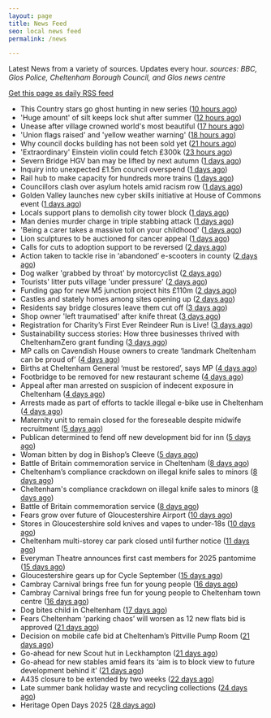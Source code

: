 ```yaml
---
layout: page
title: News Feed
seo: local news feed
permalink: /news

---
```


Latest News from a variety of sources. Updates every hour.
_sources: BBC, Glos Police, Cheltenham Borough Council, and Glos news centre_

[Get this page as daily RSS feed](/daily.rss)

<!-- news_marker starts -->
- This Country stars go ghost hunting in new series ([10 hours ago](https://www.bbc.com/news/articles/crrjdjerkp2o?at_medium=RSS&at_campaign=rss))
- 'Huge amount' of silt keeps lock shut after summer ([12 hours ago](https://www.bbc.com/news/articles/cn0xjqjlpyeo?at_medium=RSS&at_campaign=rss))
- Unease after village crowned world's most beautiful ([17 hours ago](https://www.bbc.com/news/articles/c9qn445j8qgo?at_medium=RSS&at_campaign=rss))
- 'Union flags raised' and 'yellow weather warning' ([18 hours ago](https://www.bbc.com/news/articles/cp8jyypg37jo?at_medium=RSS&at_campaign=rss))
- Why council docks building has not been sold yet ([21 hours ago](https://www.bbc.com/news/articles/cqlzyd675ypo?at_medium=RSS&at_campaign=rss))
- 'Extraordinary' Einstein violin could fetch £300k ([23 hours ago](https://www.bbc.com/news/articles/cg42ze6nq6vo?at_medium=RSS&at_campaign=rss))
- Severn Bridge HGV ban may be lifted by next autumn ([1 days ago](https://www.bbc.com/news/articles/cx2rp35ypjno?at_medium=RSS&at_campaign=rss))
- Inquiry into unexpected £1.5m council overspend ([1 days ago](https://www.bbc.com/news/articles/czdjl2gq34zo?at_medium=RSS&at_campaign=rss))
- Rail hub to make capacity for hundreds more trains ([1 days ago](https://www.bbc.com/news/articles/cd72xg7500go?at_medium=RSS&at_campaign=rss))
- Councillors clash over asylum hotels amid racism row ([1 days ago](https://gloucesternewscentre.co.uk/councillors-clash-over-asylum-hotels-amid-racism-row/))
- Golden Valley launches new cyber skills initiative at  House of Commons event ([1 days ago](https://www.cheltenham.gov.uk/news/article/3047/golden_valley_launches_new_cyber_skills_initiative_at_house_of_commons_event))
- Locals support plans to demolish city tower block ([1 days ago](https://www.bbc.com/news/articles/c931l7qxdx5o?at_medium=RSS&at_campaign=rss))
- Man denies murder charge in triple stabbing attack ([1 days ago](https://www.bbc.com/news/articles/cly14xnndvpo?at_medium=RSS&at_campaign=rss))
- 'Being a carer takes a massive toll on your childhood' ([1 days ago](https://www.bbc.com/news/articles/cz7r35q8r3xo?at_medium=RSS&at_campaign=rss))
- Lion sculptures to be auctioned for cancer appeal ([1 days ago](https://www.bbc.com/news/articles/ce32lk7vk10o?at_medium=RSS&at_campaign=rss))
- Calls for cuts to adoption support to be reversed ([2 days ago](https://www.bbc.com/news/articles/cgl19k02148o?at_medium=RSS&at_campaign=rss))
- Action taken to tackle rise in ‘abandoned’ e-scooters in county ([2 days ago](https://gloucesternewscentre.co.uk/action-taken-to-tackle-rise-in-abandoned-e-scooters-in-county/))
- Dog walker 'grabbed by throat' by motorcyclist ([2 days ago](https://www.bbc.com/news/articles/ckgennww950o?at_medium=RSS&at_campaign=rss))
- Tourists' litter puts village 'under pressure' ([2 days ago](https://www.bbc.com/news/articles/c15kz318zy5o?at_medium=RSS&at_campaign=rss))
- Funding gap for new M5 junction project hits £110m ([2 days ago](https://www.bbc.com/news/articles/c78n5j0zxx1o?at_medium=RSS&at_campaign=rss))
- Castles and stately homes among sites opening up ([2 days ago](https://www.bbc.com/news/articles/cqlz53eyv0ro?at_medium=RSS&at_campaign=rss))
- Residents say bridge closures leave them cut off ([3 days ago](https://www.bbc.com/news/articles/c8rvj1p6zllo?at_medium=RSS&at_campaign=rss))
- Shop owner 'left traumatised' after knife threat ([3 days ago](https://www.bbc.com/news/articles/cpd9n86q311o?at_medium=RSS&at_campaign=rss))
- Registration for Charity’s First Ever Reindeer Run is Live! ([3 days ago](https://gloucesternewscentre.co.uk/registration-for-charitys-first-ever-reindeer-run-is-live/))
- Sustainability success stories: How three businesses thrived with CheltenhamZero grant funding ([3 days ago](https://www.cheltenham.gov.uk/news/article/3046/sustainability_success_stories_how_three_businesses_thrived_with_cheltenhamzero_grant_funding))
- MP calls on Cavendish House owners to create ‘landmark Cheltenham can be proud of’ ([4 days ago](https://gloucesternewscentre.co.uk/mp-calls-on-cavendish-house-owners-to-create-landmark-cheltenham-can-be-proud-of/))
- Births at Cheltenham General ‘must be restored’, says MP ([4 days ago](https://gloucesternewscentre.co.uk/births-at-cheltenham-general-must-be-restored-says-mp/))
- Footbridge to be removed for new restaurant scheme ([4 days ago](https://gloucesternewscentre.co.uk/footbridge-to-be-removed-for-new-restaurant-scheme/))
- Appeal after man arrested on suspicion of indecent exposure in Cheltenham ([4 days ago](https://gloucesternewscentre.co.uk/appeal-after-man-arrested-on-suspicion-of-indecent-exposure-in-cheltenham/))
- Arrests made as part of efforts to tackle illegal e-bike use in Cheltenham ([4 days ago](https://gloucesternewscentre.co.uk/arrests-made-as-part-of-efforts-to-tackle-illegal-e-bike-use-in-cheltenham/))
- Maternity unit to remain closed for the foreseable despite midwife recruitment ([5 days ago](https://gloucesternewscentre.co.uk/maternity-unit-to-remain-closed-for-the-foreseable-despite-midwife-recruitment/))
- Publican determined to fend off new development bid for inn ([5 days ago](https://gloucesternewscentre.co.uk/publican-determined-to-fend-off-new-development-bid-for-inn/))
- Woman bitten by dog in Bishop’s Cleeve ([5 days ago](https://gloucesternewscentre.co.uk/woman-bitten-by-dog-in-bishops-cleeve/))
- Battle of Britain commemoration service in Cheltenham ([8 days ago](https://gloucesternewscentre.co.uk/battle-of-britain-commemoration-service-in-cheltenham/))
- Cheltenham’s compliance crackdown on illegal knife sales to minors ([8 days ago](https://gloucesternewscentre.co.uk/cheltenhams-compliance-crackdown-on-illegal-knife-sales-to-minors/))
- Cheltenham's compliance crackdown on illegal knife sales to minors ([8 days ago](https://www.cheltenham.gov.uk/news/article/3045/cheltenhams_compliance_crackdown_on_illegal_knife_sales_to_minors))
- Battle of Britain commemoration service ([8 days ago](https://www.cheltenham.gov.uk/news/article/3044/battle_of_britain_commemoration_service))
- Fears grow over future of Gloucestershire Airport ([10 days ago](https://gloucesternewscentre.co.uk/fears-grow-over-future-of-gloucestershire-airport/))
- Stores in Gloucestershire sold knives and vapes to under-18s ([10 days ago](https://gloucesternewscentre.co.uk/stores-in-gloucestershire-sold-knives-and-vapes-to-under-18s/))
- Cheltenham multi-storey car park closed until further notice ([11 days ago](https://gloucesternewscentre.co.uk/cheltenham-multi-storey-car-park-closed-until-further-notice/))
- Everyman Theatre announces first cast members for 2025 pantomime ([15 days ago](https://gloucesternewscentre.co.uk/everyman-theatre-announces-first-cast-members-for-2025-pantomime/))
- Gloucestershire gears up for Cycle September ([15 days ago](https://gloucesternewscentre.co.uk/gloucestershire-gears-up-for-cycle-september/))
- Cambray Carnival brings free fun for young people ([16 days ago](https://gloucesternewscentre.co.uk/cambray-carnival-brings-free-fun-for-young-people/))
- Cambray Carnival brings free fun for young people to Cheltenham town centre ([16 days ago](https://www.cheltenham.gov.uk/news/article/3043/cambray_carnival_brings_free_fun_for_young_people_to_cheltenham_town_centre))
- Dog bites child in Cheltenham ([17 days ago](https://gloucesternewscentre.co.uk/dog-bites-child-in-cheltenham/))
- Fears Cheltenham ‘parking chaos’ will worsen as 12 new flats bid is approved ([21 days ago](https://gloucesternewscentre.co.uk/fears-cheltenham-parking-chaos-will-worsen-as-12-new-flats-bid-is-approved/))
- Decision on mobile cafe bid at Cheltenham’s Pittville Pump Room ([21 days ago](https://gloucesternewscentre.co.uk/decision-on-mobile-cafe-bid-at-cheltenhams-pittville-pump-room/))
- Go-ahead for new Scout hut in Leckhampton ([21 days ago](https://gloucesternewscentre.co.uk/go-ahead-for-new-scout-hut-in-leckhampton/))
- Go-ahead for new stables amid fears its ‘aim is to block view to future development behind it’ ([21 days ago](https://gloucesternewscentre.co.uk/go-ahead-for-new-stables-amid-fears-its-aim-is-to-block-view-to-future-development-behind-it/))
- A435 closure to be extended by two weeks ([22 days ago](https://gloucesternewscentre.co.uk/a435-closure-to-be-extended-by-two-weeks/))
- Late summer bank holiday waste and recycling collections ([24 days ago](https://www.cheltenham.gov.uk/news/article/3042/late_summer_bank_holiday_waste_and_recycling_collections))
- Heritage Open Days 2025 ([28 days ago](https://www.cheltenham.gov.uk/news/article/3041/heritage_open_days_2025))

<!-- news_marker ends -->
